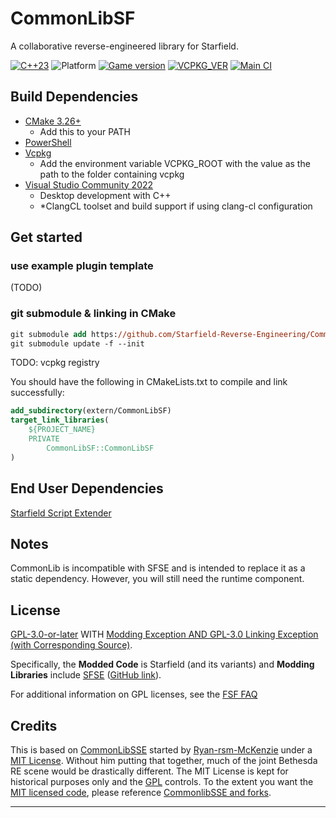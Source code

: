 # CommonLibSF

A collaborative reverse-engineered library for Starfield.

[![C++23](https://img.shields.io/static/v1?label=standard&message=c%2B%2B23&color=blue&logo=c%2B%2B&&logoColor=red&style=flat)](https://en.cppreference.com/w/cpp/compiler_support)
![Platform](https://img.shields.io/static/v1?label=platform&message=windows&color=dimgray&style=flat&logo=windows)
[![Game version](https://img.shields.io/badge/game%20version-1.7.23-orange)](#Get-started)
[![VCPKG_VER](https://img.shields.io/static/v1?label=vcpkg&message=2023-09-07&color=green&style=flat)](https://github.com/Starfield-Reverse-Engineering/Starfield-RE-vcpkg)
[![Main CI](https://img.shields.io/github/actions/workflow/status/Starfield-Reverse-Engineering/CommonLibSF/main_ci.yml)](https://github.com/Starfield-Reverse-Engineering/CommonLibSF/actions/workflows/main_ci.yml)

## Build Dependencies

- [CMake 3.26+](https://cmake.org/)
  - Add this to your PATH
- [PowerShell](https://github.com/PowerShell/PowerShell/releases/tag/v7.3.6)
- [Vcpkg](https://github.com/microsoft/vcpkg)
  - Add the environment variable VCPKG_ROOT with the value as the path to the folder containing vcpkg
- [Visual Studio Community 2022](https://visualstudio.microsoft.com/)
  - Desktop development with C++
  * \*ClangCL toolset and build support if using clang-cl configuration

## Get started

### use example plugin template

(TODO)

### git submodule & linking in CMake

```ps
git submodule add https://github.com/Starfield-Reverse-Engineering/CommonLibSF.git extern/CommonLibSF
git submodule update -f --init
```

TODO: vcpkg registry

You should have the following in CMakeLists.txt to compile and link successfully:

```cmake
add_subdirectory(extern/CommonLibSF)
target_link_libraries(
	${PROJECT_NAME}
	PRIVATE
        CommonLibSF::CommonLibSF
)
```

## End User Dependencies

[Starfield Script Extender](https://www.nexusmods.com/starfield/mods/106)

## Notes

CommonLib is incompatible with SFSE and is intended to replace it as a static dependency. However, you will still need the runtime component.

## License

[GPL-3.0-or-later][LICENSE] WITH [Modding Exception AND GPL-3.0 Linking Exception (with Corresponding Source)](EXCEPTIONS).

Specifically, the **Modded Code** is Starfield (and its variants) and **Modding Libraries** include [SFSE](https://sfse.silverlock.org/) ([GitHub link](https://github.com/ianpatt/sfse)).

For additional information on GPL licenses, see the [FSF FAQ](https://www.gnu.org/licenses/gpl-faq.en.html)

## Credits

This is based on [CommonLibSSE][CommonlibSSE] started by [Ryan-rsm-McKenzie](https://github.com/Ryan-rsm-McKenzie) under a [MIT License][Commonlib_MIT]. Without him putting that together, much of the joint Bethesda RE scene would be drastically different. The MIT License is kept for historical purposes only and the [GPL](#license) controls. To the extent you want the [MIT licensed code][Commonlib_MIT], please reference [CommonlibSSE and forks][CommonlibSSE].

---

[Commonlib_MIT]: /CommonLibSF/LICENSES/COMMONLIB
[LICENSE]: COPYING
[CommonlibSSE]: https://github.com/Ryan-rsm-McKenzie/CommonLibSSE
